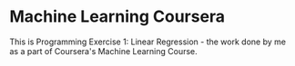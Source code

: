 # Machine Learning Coursera

This is Programming Exercise 1: Linear Regression - the work done by me as a part of Coursera's Machine Learning Course.
